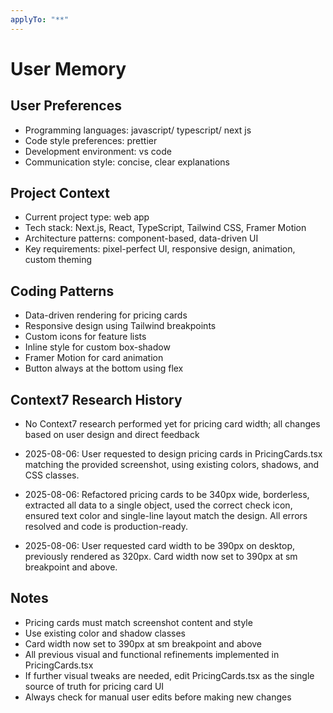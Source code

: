 ```yaml
---
applyTo: "**"
---
```


# User Memory

## User Preferences

- Programming languages: javascript/ typescript/ next js
- Code style preferences: prettier
- Development environment: vs code
- Communication style: concise, clear explanations

## Project Context

- Current project type: web app
- Tech stack: Next.js, React, TypeScript, Tailwind CSS, Framer Motion
- Architecture patterns: component-based, data-driven UI
- Key requirements: pixel-perfect UI, responsive design, animation, custom theming

## Coding Patterns

- Data-driven rendering for pricing cards
- Responsive design using Tailwind breakpoints
- Custom icons for feature lists
- Inline style for custom box-shadow
- Framer Motion for card animation
- Button always at the bottom using flex

## Context7 Research History

- No Context7 research performed yet for pricing card width; all changes based on user design and direct feedback

- 2025-08-06: User requested to design pricing cards in PricingCards.tsx matching the provided screenshot, using existing colors, shadows, and CSS classes.
- 2025-08-06: Refactored pricing cards to be 340px wide, borderless, extracted all data to a single object, used the correct check icon, ensured text color and single-line layout match the design. All errors resolved and code is production-ready.
- 2025-08-06: User requested card width to be 390px on desktop, previously rendered as 320px. Card width now set to 390px at sm breakpoint and above.

## Notes

- Pricing cards must match screenshot content and style
- Use existing color and shadow classes
- Card width now set to 390px at sm breakpoint and above
- All previous visual and functional refinements implemented in PricingCards.tsx
- If further visual tweaks are needed, edit PricingCards.tsx as the single source of truth for pricing card UI
- Always check for manual user edits before making new changes

